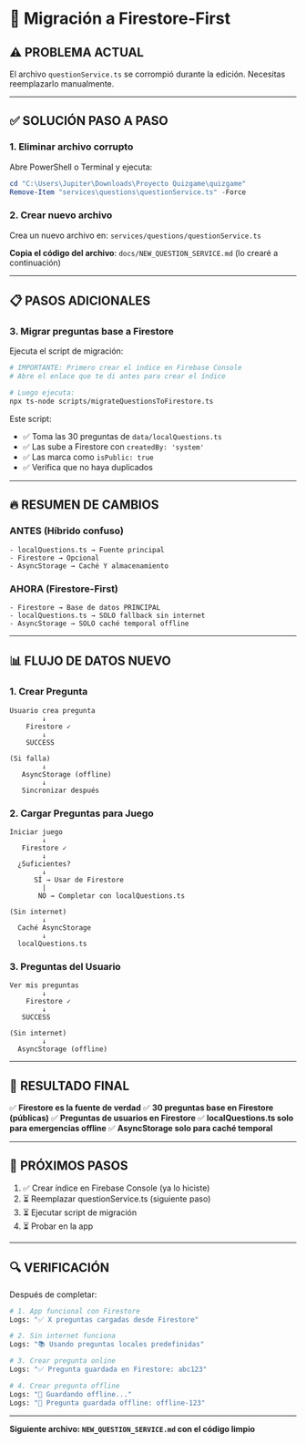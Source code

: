 # 🚀 Migración a Firestore-First

## ⚠️ PROBLEMA ACTUAL
El archivo `questionService.ts` se corrompió durante la edición. Necesitas reemplazarlo manualmente.

---

## ✅ SOLUCIÓN PASO A PASO

### 1. Eliminar archivo corrupto

Abre PowerShell o Terminal y ejecuta:
```powershell
cd "C:\Users\Jupiter\Downloads\Proyecto Quizgame\quizgame"
Remove-Item "services\questions\questionService.ts" -Force
```

### 2. Crear nuevo archivo

Crea un nuevo archivo en: `services/questions/questionService.ts`

**Copia el código del archivo**: `docs/NEW_QUESTION_SERVICE.md` (lo crearé a continuación)

---

## 📋 PASOS ADICIONALES

### 3. Migrar preguntas base a Firestore

Ejecuta el script de migración:
```bash
# IMPORTANTE: Primero crear el índice en Firebase Console
# Abre el enlace que te di antes para crear el índice

# Luego ejecuta:
npx ts-node scripts/migrateQuestionsToFirestore.ts
```

Este script:
- ✅ Toma las 30 preguntas de `data/localQuestions.ts`
- ✅ Las sube a Firestore con `createdBy: 'system'`
- ✅ Las marca como `isPublic: true`
- ✅ Verifica que no haya duplicados

---

## 🔥 RESUMEN DE CAMBIOS

### ANTES (Híbrido confuso)
```
- localQuestions.ts → Fuente principal
- Firestore → Opcional
- AsyncStorage → Caché Y almacenamiento
```

### AHORA (Firestore-First)
```
- Firestore → Base de datos PRINCIPAL
- localQuestions.ts → SOLO fallback sin internet  
- AsyncStorage → SOLO caché temporal offline
```

---

## 📊 FLUJO DE DATOS NUEVO

###  1. Crear Pregunta
```
Usuario crea pregunta
        ↓
    Firestore ✓
        ↓
    SUCCESS
        
(Si falla)
        ↓
   AsyncStorage (offline)
        ↓
   Sincronizar después
```

### 2. Cargar Preguntas para Juego
```
Iniciar juego
        ↓
   Firestore ✓
        ↓
  ¿Suficientes?
        ↓
      SÍ → Usar de Firestore
        |
       NO → Completar con localQuestions.ts
        
(Sin internet)
        ↓
  Caché AsyncStorage
        ↓
  localQuestions.ts
```

### 3. Preguntas del Usuario
```
Ver mis preguntas
        ↓
    Firestore ✓
        ↓
   SUCCESS
        
(Sin internet)
        ↓
  AsyncStorage (offline)
```

---

## 🎯 RESULTADO FINAL

✅ **Firestore es la fuente de verdad**
✅ **30 preguntas base en Firestore (públicas)**
✅ **Preguntas de usuarios en Firestore**
✅ **localQuestions.ts solo para emergencias offline**
✅ **AsyncStorage solo para caché temporal**

---

## 📝 PRÓXIMOS PASOS

1. ✅ Crear índice en Firebase Console (ya lo hiciste)
2. ⏳ Reemplazar questionService.ts (siguiente paso)
3. ⏳ Ejecutar script de migración
4. ⏳ Probar en la app

---

## 🔍 VERIFICACIÓN

Después de completar:

```bash
# 1. App funcional con Firestore
Logs: "✅ X preguntas cargadas desde Firestore"

# 2. Sin internet funciona
Logs: "📚 Usando preguntas locales predefinidas"

# 3. Crear pregunta online
Logs: "✅ Pregunta guardada en Firestore: abc123"

# 4. Crear pregunta offline
Logs: "📴 Guardando offline..."
Logs: "💾 Pregunta guardada offline: offline-123"
```

---

**Siguiente archivo: `NEW_QUESTION_SERVICE.md` con el código limpio**
